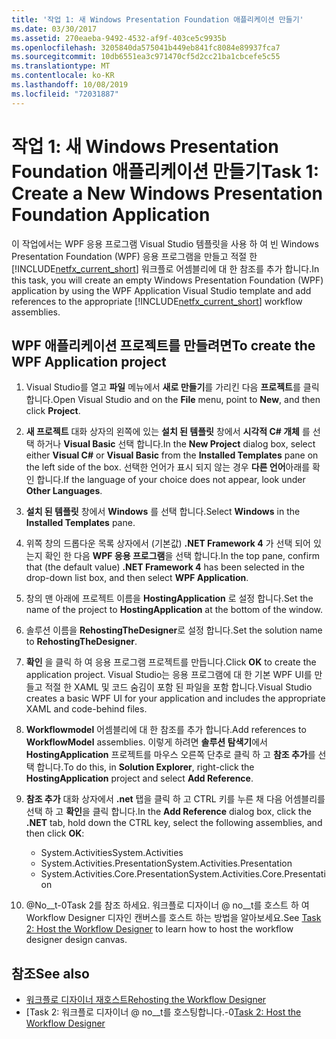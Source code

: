 ```yaml
---
title: '작업 1: 새 Windows Presentation Foundation 애플리케이션 만들기'
ms.date: 03/30/2017
ms.assetid: 270eaeba-9492-4532-af9f-403ce5c9935b
ms.openlocfilehash: 3205840da575041b449eb841fc8084e89937fca7
ms.sourcegitcommit: 10db6551ea3c971470cf5d2cc21ba1cbcefe5c55
ms.translationtype: MT
ms.contentlocale: ko-KR
ms.lasthandoff: 10/08/2019
ms.locfileid: "72031887"
---
```

# <a name="task-1-create-a-new-windows-presentation-foundation-application"></a><span data-ttu-id="3ca4e-102">작업 1: 새 Windows Presentation Foundation 애플리케이션 만들기</span><span class="sxs-lookup"><span data-stu-id="3ca4e-102">Task 1: Create a New Windows Presentation Foundation Application</span></span>

<span data-ttu-id="3ca4e-103">이 작업에서는 WPF 응용 프로그램 Visual Studio 템플릿을 사용 하 여 빈 Windows Presentation Foundation (WPF) 응용 프로그램을 만들고 적절 한 [!INCLUDE[netfx_current_short](../../../includes/netfx-current-short-md.md)] 워크플로 어셈블리에 대 한 참조를 추가 합니다.</span><span class="sxs-lookup"><span data-stu-id="3ca4e-103">In this task, you will create an empty Windows Presentation Foundation (WPF) application by using the WPF Application Visual Studio template and add references to the appropriate [!INCLUDE[netfx_current_short](../../../includes/netfx-current-short-md.md)] workflow assemblies.</span></span>  
  
## <a name="to-create-the-wpf-application-project"></a><span data-ttu-id="3ca4e-104">WPF 애플리케이션 프로젝트를 만들려면</span><span class="sxs-lookup"><span data-stu-id="3ca4e-104">To create the WPF Application project</span></span>

1. <span data-ttu-id="3ca4e-105">Visual Studio를 열고 **파일** 메뉴에서 **새로 만들기**를 가리킨 다음 **프로젝트**를 클릭 합니다.</span><span class="sxs-lookup"><span data-stu-id="3ca4e-105">Open Visual Studio and on the **File** menu, point to **New**, and then click **Project**.</span></span>

2. <span data-ttu-id="3ca4e-106">**새 프로젝트** 대화 상자의 왼쪽에 있는 **설치 된 템플릿** 창에서 **시각적 C# 개체** 를 선택 하거나 **Visual Basic** 선택 합니다.</span><span class="sxs-lookup"><span data-stu-id="3ca4e-106">In the **New Project** dialog box, select either **Visual C#** or **Visual Basic** from the **Installed Templates** pane on the left side of the box.</span></span> <span data-ttu-id="3ca4e-107">선택한 언어가 표시 되지 않는 경우 **다른 언어**아래를 확인 합니다.</span><span class="sxs-lookup"><span data-stu-id="3ca4e-107">If the language of your choice does not appear, look under **Other Languages**.</span></span>

3. <span data-ttu-id="3ca4e-108">**설치 된 템플릿** 창에서 **Windows** 를 선택 합니다.</span><span class="sxs-lookup"><span data-stu-id="3ca4e-108">Select **Windows** in the **Installed Templates** pane.</span></span>

4. <span data-ttu-id="3ca4e-109">위쪽 창의 드롭다운 목록 상자에서 (기본값) **.NET Framework 4** 가 선택 되어 있는지 확인 한 다음 **WPF 응용 프로그램**을 선택 합니다.</span><span class="sxs-lookup"><span data-stu-id="3ca4e-109">In the top pane, confirm that (the default value) **.NET Framework 4** has been selected in the drop-down list box, and then select **WPF Application**.</span></span>

5. <span data-ttu-id="3ca4e-110">창의 맨 아래에 프로젝트 이름을 **HostingApplication** 로 설정 합니다.</span><span class="sxs-lookup"><span data-stu-id="3ca4e-110">Set the name of the project to **HostingApplication** at the bottom of the window.</span></span>

6. <span data-ttu-id="3ca4e-111">솔루션 이름을 **RehostingTheDesigner**로 설정 합니다.</span><span class="sxs-lookup"><span data-stu-id="3ca4e-111">Set the solution name to **RehostingTheDesigner**.</span></span>

7. <span data-ttu-id="3ca4e-112">**확인** 을 클릭 하 여 응용 프로그램 프로젝트를 만듭니다.</span><span class="sxs-lookup"><span data-stu-id="3ca4e-112">Click **OK** to create the application project.</span></span> <span data-ttu-id="3ca4e-113">Visual Studio는 응용 프로그램에 대 한 기본 WPF UI를 만들고 적절 한 XAML 및 코드 숨김이 포함 된 파일을 포함 합니다.</span><span class="sxs-lookup"><span data-stu-id="3ca4e-113">Visual Studio creates a basic WPF UI for your application and includes the appropriate XAML and code-behind files.</span></span>

8. <span data-ttu-id="3ca4e-114">**Workflowmodel** 어셈블리에 대 한 참조를 추가 합니다.</span><span class="sxs-lookup"><span data-stu-id="3ca4e-114">Add references to **WorkflowModel** assemblies.</span></span> <span data-ttu-id="3ca4e-115">이렇게 하려면 **솔루션 탐색기**에서 **HostingApplication** 프로젝트를 마우스 오른쪽 단추로 클릭 하 고 **참조 추가**를 선택 합니다.</span><span class="sxs-lookup"><span data-stu-id="3ca4e-115">To do this, in **Solution Explorer**, right-click the **HostingApplication** project and select **Add Reference**.</span></span>

9. <span data-ttu-id="3ca4e-116">**참조 추가** 대화 상자에서 **.net** 탭을 클릭 하 고 CTRL 키를 누른 채 다음 어셈블리를 선택 하 고 **확인**을 클릭 합니다.</span><span class="sxs-lookup"><span data-stu-id="3ca4e-116">In the **Add Reference** dialog box, click the **.NET** tab, hold down the CTRL key, select the following assemblies, and then click **OK**:</span></span>

    - <span data-ttu-id="3ca4e-117">System.Activities</span><span class="sxs-lookup"><span data-stu-id="3ca4e-117">System.Activities</span></span>
    - <span data-ttu-id="3ca4e-118">System.Activities.Presentation</span><span class="sxs-lookup"><span data-stu-id="3ca4e-118">System.Activities.Presentation</span></span>
    - <span data-ttu-id="3ca4e-119">System.Activities.Core.Presentation</span><span class="sxs-lookup"><span data-stu-id="3ca4e-119">System.Activities.Core.Presentation</span></span>

10. <span data-ttu-id="3ca4e-120">@No__t-0Task 2를 참조 하세요. 워크플로 디자이너 @ no__t를 호스트 하 여 Workflow Designer 디자인 캔버스를 호스트 하는 방법을 알아보세요.</span><span class="sxs-lookup"><span data-stu-id="3ca4e-120">See [Task 2: Host the Workflow Designer](task-2-host-the-workflow-designer.md) to learn how to host the workflow designer design canvas.</span></span>

## <a name="see-also"></a><span data-ttu-id="3ca4e-121">참조</span><span class="sxs-lookup"><span data-stu-id="3ca4e-121">See also</span></span>

- [<span data-ttu-id="3ca4e-122">워크플로 디자이너 재호스트</span><span class="sxs-lookup"><span data-stu-id="3ca4e-122">Rehosting the Workflow Designer</span></span>](rehosting-the-workflow-designer.md)
- <span data-ttu-id="3ca4e-123">[Task 2: 워크플로 디자이너 @ no__t를 호스팅합니다.-0</span><span class="sxs-lookup"><span data-stu-id="3ca4e-123">[Task 2: Host the Workflow Designer](task-2-host-the-workflow-designer.md)</span></span>
